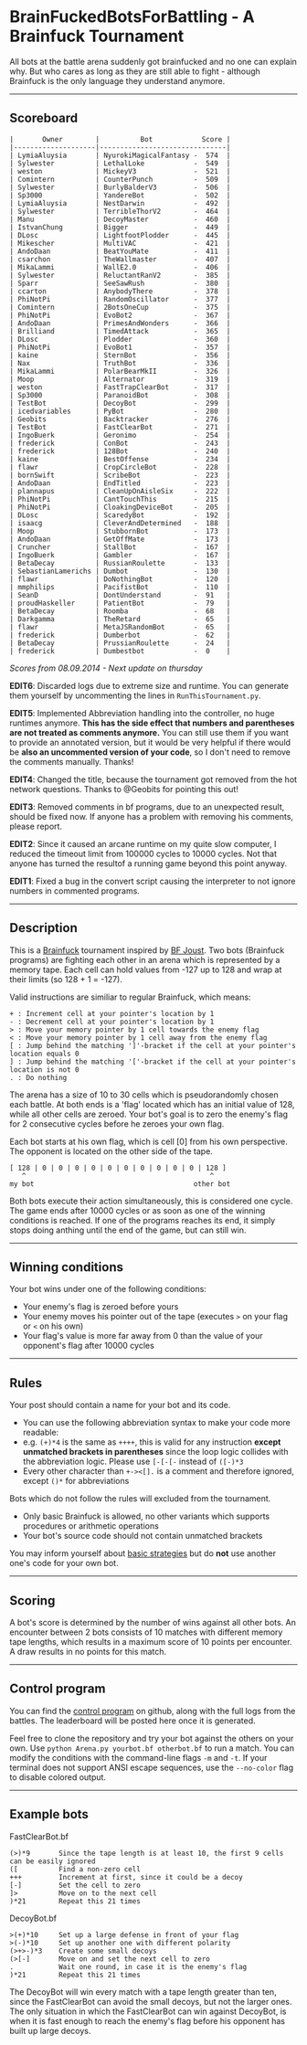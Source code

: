 BrainFuckedBotsForBattling - A Brainfuck Tournament
===================================================

All bots at the battle arena suddenly got brainfucked and no one can explain why. But who cares as long as they are still able to fight - although Brainfuck is the only language they understand anymore.

---

Scoreboard
----------

    |       Owner        |          Bot            Score |
    |--------------------|-------------------------------|
    | LymiaAluysia       | NyurokiMagicalFantasy -  574  |
    | Sylwester          | LethalLoke            -  549  |
    | weston             | MickeyV3              -  521  |
    | Comintern          | CounterPunch          -  509  |
    | Sylwester          | BurlyBalderV3         -  506  |
    | Sp3000             | YandereBot            -  502  |
    | LymiaAluysia       | NestDarwin            -  492  |
    | Sylwester          | TerribleThorV2        -  464  |
    | Manu               | DecoyMaster           -  460  |
    | IstvanChung        | Bigger                -  449  |
    | DLosc              | LightfootPlodder      -  445  |
    | Mikescher          | MultiVAC              -  421  |
    | AndoDaan           | BeatYouMate           -  411  |
    | csarchon           | TheWallmaster         -  407  |
    | MikaLammi          | WallE2.0              -  406  |
    | Sylwester          | ReluctantRanV2        -  385  |
    | Sparr              | SeeSawRush            -  380  |
    | ccarton            | AnybodyThere          -  378  |
    | PhiNotPi           | RandomOscillator      -  377  |
    | Comintern          | 2BotsOneCup           -  375  |
    | PhiNotPi           | EvoBot2               -  367  |
    | AndoDaan           | PrimesAndWonders      -  366  |
    | Brilliand          | TimedAttack           -  365  |
    | DLosc              | Plodder               -  360  |
    | PhiNotPi           | EvoBot1               -  357  |
    | kaine              | SternBot              -  356  |
    | Nax                | TruthBot              -  336  |
    | MikaLammi          | PolarBearMkII         -  326  |
    | Moop               | Alternator            -  319  |
    | weston             | FastTrapClearBot      -  317  |
    | Sp3000             | ParanoidBot           -  308  |
    | TestBot            | DecoyBot              -  299  |
    | icedvariables      | PyBot                 -  280  |
    | Geobits            | Backtracker           -  276  |
    | TestBot            | FastClearBot          -  271  |
    | IngoBuerk          | Geronimo              -  254  |
    | frederick          | ConBot                -  243  |
    | frederick          | 128Bot                -  240  |
    | kaine              | BestOffense           -  234  |
    | flawr              | CropCircleBot         -  228  |
    | bornSwift          | ScribeBot             -  223  |
    | AndoDaan           | EndTitled             -  223  |
    | plannapus          | CleanUpOnAisleSix     -  222  |
    | PhiNotPi           | CantTouchThis         -  215  |
    | PhiNotPi           | CloakingDeviceBot     -  205  |
    | DLosc              | ScaredyBot            -  192  |
    | isaacg             | CleverAndDetermined   -  188  |
    | Moop               | StubbornBot           -  173  |
    | AndoDaan           | GetOffMate            -  173  |
    | Cruncher           | StallBot              -  167  |
    | IngoBuerk          | Gambler               -  167  |
    | BetaDecay          | RussianRoulette       -  133  |
    | SebastianLamerichs | Dumbot                -  130  |
    | flawr              | DoNothingBot          -  120  |
    | mmphilips          | PacifistBot           -  110  |
    | SeanD              | DontUnderstand        -  91   |
    | proudHaskeller     | PatientBot            -  79   |
    | BetaDecay          | Roomba                -  68   |
    | Darkgamma          | TheRetard             -  65   |
    | flawr              | MetaJSRandomBot       -  65   |
    | frederick          | Dumberbot             -  62   |
    | BetaDecay          | PrussianRoulette      -  24   |
    | frederick          | Dumbestbot            -  0    |


_Scores from 08.09.2014 - Next update on thursday_

__EDIT6__: Discarded logs due to extreme size and runtime. You can generate them yourself by uncommenting the lines in `RunThisTournament.py`.

__EDIT5__: Implemented Abbreviation handling into the controller, no huge runtimes anymore. __This has the side effect that numbers and parentheses are not treated as comments anymore.__ You can still use them if you want to provide an annotated version, but it would be very helpful if there would be __also an uncommented version of your code__, so I don't need to remove the comments manually. Thanks!

__EDIT4__: Changed the title, because the tournament got removed from the hot network questions. Thanks to @Geobits for pointing this out!

__EDIT3__: Removed comments in bf programs, due to an unexpected result, should be fixed now. If anyone has a problem with removing his comments, please report.

__EDIT2__: Since it caused an arcane runtime on my quite slow computer, I reduced the timeout limit from 100000 cycles to 10000 cycles. Not that anyone has turned the resultof a running game beyond this point anyway.

__EDIT1__: Fixed a bug in the convert script causing the interpreter to not ignore numbers in commented programs.

---

Description
-----------

This is a [Brainfuck](http://esolangs.org/wiki/Brainfuck) tournament inspired by [BF Joust](http://esolangs.org/wiki/BF_Joust). Two bots (Brainfuck programs) are fighting each other in an arena which is represented by a memory tape. Each cell can hold values from -127 up to 128 and wrap at their limits (so 128 + 1 = -127).

Valid instructions are similiar to regular Brainfuck, which means:

    + : Increment cell at your pointer's location by 1
    - : Decrement cell at your pointer's location by 1
    > : Move your memory pointer by 1 cell towards the enemy flag
    < : Move your memory pointer by 1 cell away from the enemy flag
    [ : Jump behind the matching ']'-bracket if the cell at your pointer's location equals 0
    ] : Jump behind the matching '['-bracket if the cell at your pointer's location is not 0
    . : Do nothing

The arena has a size of 10 to 30 cells which is pseudorandomly chosen each battle. At both ends is a 'flag' located which has an initial value of 128, while all other cells are zeroed. Your bot's goal is to zero the enemy's flag for 2 consecutive cycles before he zeroes your own flag.

Each bot starts at his own flag, which is cell [0] from his own perspective. The opponent is located on the other side of the tape.

	[ 128 | 0 | 0 | 0 | 0 | 0 | 0 | 0 | 0 | 0 | 0 | 128 ]
	   ^											 ^
	my bot										 other bot

Both bots execute their action simultaneously, this is considered one cycle. The game ends after 10000 cycles or as soon as one of the winning conditions is reached. If one of the programs reaches its end, it simply stops doing anthing until the end of the game, but can still win.

---

Winning conditions
------------------

Your bot wins under one of the following conditions:

* Your enemy's flag is zeroed before yours
* Your enemy moves his pointer out of the tape (executes `>` on your flag or `<` on his own)
* Your flag's value is more far away from 0 than the value of your opponent's flag after 10000 cycles

---

Rules
-----

Your post should contain a name for your bot and its code.

* You can use the following abbreviation syntax to make your code more readable:
 * e.g. `(+)*4` is the same as `++++`, this is valid for any instruction __except unmatched brackets in parentheses__ since the loop logic collides with the abbreviation logic. Please use `[-[-[-` instead of `([-)*3`
* Every other character than `+-><[].` is a comment and therefore ignored, except `()*` for abbreviations

Bots which do not follow the rules will excluded from the tournament.

* Only basic Brainfuck is allowed, no other variants which supports procedures or arithmetic operations
* Your bot's source code should not contain unmatched brackets

You may inform yourself about [basic strategies](http://esolangs.org/wiki/BF_Joust_strategies) but do __not__ use another one's code for your own bot.

---

Scoring
-------

A bot's score is determined by the number of wins against all other bots.
An encounter between 2 bots consists of 10 matches with different memory tape lengths, which results in a maximum score of 10 points per encounter.
A draw results in no points for this match.

---

Control program
---------------

You can find the [control program](https://github.com/redevined/brainfuck/tree/master/BrainFuckedBotsForBattling) on github, along with the full logs from the battles.
The leaderboard will be posted here once it is generated.

Feel free to clone the repository and try your bot against the others on your own. Use `python Arena.py yourbot.bf otherbot.bf` to run a match. You can modify the conditions with the command-line flags `-m` and `-t`. If your terminal does not support ANSI escape sequences, use the `--no-color` flag to disable colored output.

---

Example bots
------------

FastClearBot.bf

	(>)*9		Since the tape length is at least 10, the first 9 cells can be easily ignored
	([			Find a non-zero cell
	+++			Increment at first, since it could be a decoy
	[-]			Set the cell to zero
	]>			Move on to the next cell
	)*21		Repeat this 21 times

DecoyBot.bf

	>(+)*10		Set up a large defense in front of your flag
	>(-)*10		Set up another one with different polarity
	(>+>-)*3	Create some small decoys
	(>[-]		Move on and set the next cell to zero
	.			Wait one round, in case it is the enemy's flag
	)*21		Repeat this 21 times

The DecoyBot will win every match with a tape length greater than ten, since the FastClearBot can avoid the small decoys, but not the larger ones. The only situation in which the FastClearBot can win against DecoyBot, is when it is fast enough to reach the enemy's flag before his opponent has built up large decoys.

